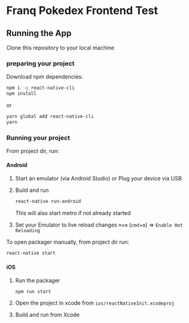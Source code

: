 # Franq Pokedex Frontend Test

## Running the App

Clone this repository to your local machine

### preparing your project

Download npm dependencies:

```sh
npm i -g react-native-cli
npm install
```
or
```sh
yarn global add react-native-cli
yarn
```

### Running your project

From project dir, run:

#### Android
1. Start an emulator (via Android Studio) or Plug your device via USB
2. Build and run

	```sh
	react-native run-android
	```
	This will also start metro if not already started
  
3. Set your Emulator to live reload changes `⌘`+`m`  (`cmd`+`m`) => `Enable Hot Reloading`

To open packager manually, from project dir run:

```sh
react-native start
```

  
#### iOS
1. Run the packager

	```
	npm run start
	```
	

2. Open the project in xcode from `ios/reactNativeInit.xcodeproj`
3. Build and run from Xcode
